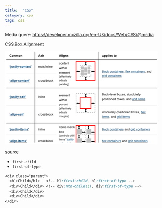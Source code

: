 ```yaml
---
title:  "CSS"
category: css
tags: css
---
```


Media query: https://developer.mozilla.org/en-US/docs/Web/CSS/@media

[CSS Box Alignment](https://www.w3.org/TR/css-align-3)

![Box aligment properties](/assets/img/css/box_alignment_properties.png)

[source](https://stackoverflow.com/questions/24657555/what-is-the-difference-between-first-child-and-first-of-type)

* `first-child`
* `first-of-type`

```css
<div class="parent">
  <h1>Child</h1>   <!-- h1:first-child, h1:first-of-type -->
  <div>Child</div> <!-- div:nth-child(2), div:first-of-type -->
  <div>Child</div>
  <div>Child</div>
</div>
```

